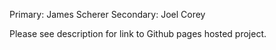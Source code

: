 Primary: James Scherer
Secondary: Joel Corey

Please see description for link to Github pages hosted project.
